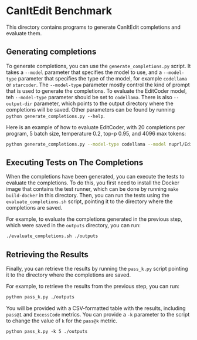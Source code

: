 # CanItEdit Benchmark

This directory contains programs to generate CanItEdit completions and evaluate them.

## Generating completions

To generate completions, you can use the `generate_completions.py` script.
It takes a `--model` parameter that specifies the model to use, and a `--model-type` parameter that specifies the type of the model, for example `codellama` or `starcoder`.
The `--model-type` parameter mostly control the kind of prompt that is used to generate the completions.
To evaluate the EditCoder model, teh `--model-type` parameter should be set to `codellama`.
There is also `--output-dir` parameter, which points to the output directory where the
completions will be saved.
Other parameters can be found by running `python generate_completions.py --help`.

Here is an example of how to evaluate EditCoder, with 20 completions per program, 5 batch
size, temperature 0.2, top-p 0.95, and 4096 max tokens:

```bash
python generate_completions.py --model-type codellama --model nuprl/EditCoder-6.7b-v1 --output-dir outputs --completion-limit 20 --batch-size 5 --temperature 0.2 --top-p 0.95 --max-tokens 4096
```

## Executing Tests on The Completions

When the completions have been generated, you can execute the tests to evaluate the completions.
To do this, you first need to install the Docker image that contains the test runner,
which can be done by running `make build-docker` in this directory.
Then, you can run the tests using the `evaluate_completions.sh` script,
pointing it to the directory where the completions are saved.

For example, to evaluate the completions generated in the previous step, which
were saved in the `outputs` directory, you can run:

```bash
./evaluate_completions.sh ./outputs
```

## Retrieving the Results

Finally, you can retrieve the results by running the `pass_k.py` script pointing it to the directory where the completions are saved.

For example, to retrieve the results from the previous step, you can run:

```bash
python pass_k.py ./outputs
```

You will be provided with a CSV-formatted table with the results, including `pass@1` and `ExcessCode` metrics.
You can provide a `-k` parameter to the script to change the value of `k` for the `pass@k` metric.
```
python pass_k.py -k 5 ./outputs
```
